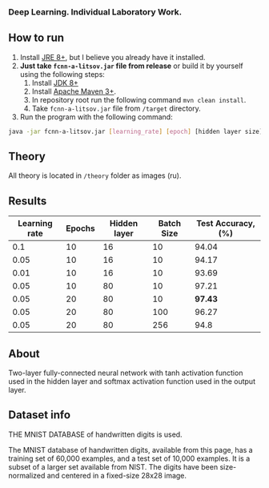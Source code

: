 ### Deep Learning. Individual Laboratory Work.

## How to run
1. Install [JRE 8+](https://www.oracle.com/technetwork/java/javase/downloads/jre8-downloads-2133155.html), but I believe
you already have it installed.
2. **Just take `fcnn-a-litsov.jar` file from release** or build it by yourself using the following steps:
    1. Install [JDK 8+](https://www.oracle.com/technetwork/java/javase/downloads/jdk8-downloads-2133151.html)
    2. Install [Apache Maven 3+](http://maven.apache.org/download.cgi).
    3. In repository root run the following command `mvn clean install`.
    4. Take `fcnn-a-litsov.jar` file from `/target` directory.
3. Run the program with the following command:
```bash
java -jar fcnn-a-litsov.jar [learning_rate] [epoch] [hidden layer size] [batch size]
```

## Theory
All theory is located in `/theory` folder as images (ru).

## Results
| Learning rate | Epochs | Hidden layer | Batch Size | Test Accuracy, (%)
| ------------- | ------------- | ------------- | ------------- | ------------- |
| 0.1  | 10  | 16 | 10 | 94.04 |
| 0.05  | 10  | 16 | 10 | 94.17 |
| 0.01  | 10  | 16 | 10 | 93.69 |
| 0.05  | 10  | 80 | 10 | 97.21 |
| 0.05  | 20  | 80 | 10 | **97.43** |
| 0.05  | 20  | 80 | 100 | 96.27 |
| 0.05  | 20  | 80 | 256 | 94.8 |

## About
Two-layer fully-connected neural network with tanh activation function used in the hidden layer and softmax activation
function used in the output layer.

## Dataset info
THE MNIST DATABASE of handwritten digits is used.

The MNIST database of handwritten digits, available from this page, has a training set of 60,000 examples, and a test
set of 10,000 examples.
It is a subset of a larger set available from NIST.
The digits have been size-normalized and centered in a fixed-size 28x28 image.


